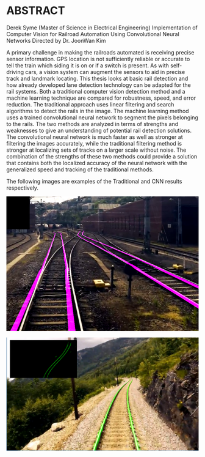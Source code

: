 

# ABSTRACT

Derek Syme (Master of Science in Electrical Engineering)
Implementation of Computer Vision for Railroad Automation Using Convolutional Neural Networks
Directed by Dr. JoonWan Kim

A primary challenge in making the railroads automated is receiving precise sensor information. GPS location is not sufficiently reliable or accurate to tell the train which siding it is on or if a switch is present. As with self-driving cars, a vision system can augment the sensors to aid in precise track and landmark locating. This thesis looks at basic rail detection and how already developed lane detection technology can be adapted for the rail systems. Both a traditional computer vision detection method and a machine learning technique are compared for robustness, speed, and error reduction. The traditional approach uses linear filtering and search algorithms to detect the rails in the image. The machine learning method uses a trained convolutional neural network to segment the pixels belonging to the rails. The two methods are analyzed in terms of strengths and weaknesses to give an understanding of potential rail detection solutions. 
The convolutional neural network is much faster as well as stronger at filtering the images accurately, while the traditional filtering method is stronger at localizing sets of tracks on a larger scale without noise. The combination of the strengths of these two methods could provide a solution that contains both the localized accuracy of the neural network with the generalized speed and tracking of the traditional methods. 

The following images are examples of the Traditional and CNN results respectively. 

![Traditional Detection](TCVF_Prediction.png?raw=true "Traditional Detection")

![CNN Detection](CNN_Prediction.png?raw=true "CNN Detection")



